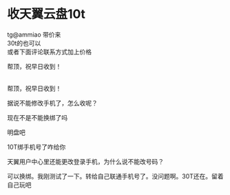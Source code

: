 # 收天翼云盘10t


tg@ammiao 带价来<br />
30t的也可以<br />
或者下面评论联系方式加上价格

帮顶，祝早日收到！<br />
<br />
<img src="static/image/smiley/default/lol.gif" smilieid="12" border="0" alt="" /><img src="static/image/smiley/default/lol.gif" smilieid="12" border="0" alt="" /><img src="static/image/smiley/default/lol.gif" smilieid="12" border="0" alt="" />

帮顶，祝早日收到！

据说不能修改手机了，怎么收呢？

现在不是不能换绑了吗

明盘吧

10T绑手机号了咋给你

天翼用户中心里还能更改登录手机，为什么说不能改号码？

可以换绑。我刚测试了一下。转给自己联通手机号了。没问题啊。30T还在。留着自己玩吧
